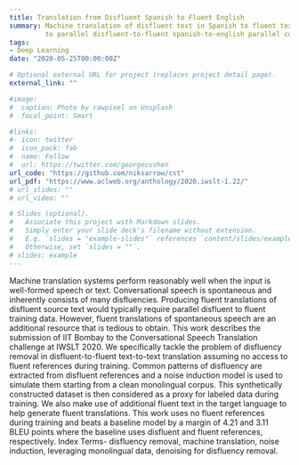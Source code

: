 ```yaml
---
title: Translation from Disfluent Spanish to Fluent English
summary: Machine translation of disfluent text in Spanish to fluent text in English language without access
         to parallel disfluent-to-fluent spanish-to-english parallel corpus.
tags:
- Deep Learning
date: "2020-05-25T00:00:00Z"

# Optional external URL for project (replaces project detail page).
external_link: ""

#image:
#  caption: Photo by rawpixel on Unsplash
#  focal_point: Smart

#links:
#- icon: twitter
#  icon_pack: fab
#  name: Follow
#  url: https://twitter.com/georgecushen
url_code: "https://github.com/niksarrow/cst"
url_pdf: "https://www.aclweb.org/anthology/2020.iwslt-1.22/"
# url_slides: ""
# url_video: ""

# Slides (optional).
#   Associate this project with Markdown slides.
#   Simply enter your slide deck's filename without extension.
#   E.g. `slides = "example-slides"` references `content/slides/example-slides.md`.
#   Otherwise, set `slides = ""`.
# slides: example
---
```


Machine translation systems perform reasonably well when the input is well-formed speech or text. Conversational speech is spontaneous and inherently consists of many disfluencies. Producing fluent translations of disfluent source text would typically require parallel disfluent to fluent training data. However, fluent translations of spontaneous speech are an additional resource that is tedious to obtain. This work describes the submission of IIT Bombay to the Conversational Speech Translation challenge at IWSLT 2020. We specifically tackle the problem of disfluency removal in disfluent-to-fluent text-to-text translation assuming no access to fluent references during training. Common patterns of disfluency are extracted from disfluent references and a noise induction model is used to simulate them starting from a clean monolingual corpus. This synthetically constructed dataset is then considered as a proxy for labeled data during training. We also make use of additional fluent text in the target language to help generate fluent translations. This work uses no fluent references during training and beats a baseline model by a margin of 4.21 and 3.11 BLEU points where the baseline uses disfluent and fluent references, respectively. Index Terms- disfluency removal, machine translation, noise induction, leveraging monolingual data, denoising for disfluency removal.
